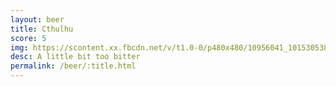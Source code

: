 ```yaml
---
layout: beer
title: Cthulhu
score: 5
img: https://scontent.xx.fbcdn.net/v/t1.0-0/p480x480/10956041_10153053851963745_7126060138864736213_n.jpg?oh=62474e5fe698e049fe22f858aa4f9431&oe=589488D9
desc: A little bit too bitter
permalink: /beer/:title.html
---
```

